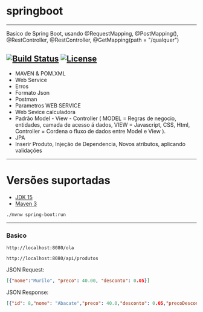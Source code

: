 # springboot
---
Basico de Spring Boot, usando @RequestMapping, @PostMapping(), @RestController, @RestController, @GetMapping(path = "/qualquer")

[![Build Status](https://travis-ci.org/murilonerdx/springboot.svg?branch=main)](https://travis-ci.org/murilonerdx/springboot)
[![License](http://img.shields.io/:license-apache-blue.svg)](http://www.apache.org/licenses/LICENSE-2.0.html)
---
- MAVEN & POM.XML
- Web Service
- Erros
-  Formato Json
- Postman
- Parametros WEB SERVICE
- Web Sevice calculadora
- Padrão Model - View - Controller ( MODEL = Regras de negocio, entidades, camada de acesso á dados, VIEW = Javascript, CSS, Html, Controller = Cordena o fluxo de dados entre Model e View ).
- JPA
- Inserir Produto, Injeção de Dependencia, Novos atributos, aplicando validações
--------
# Versões suportadas

- [JDK 15](https://www.oracle.com/java/technologies/javase/jdk15-archive-downloads.html)
- [Maven 3](https://maven.apache.org)

```shell
./mvnw spring-boot:run
```
--------

### Basico

```
http://localhost:8080/ola
```

```
http://localhost:8080/api/produtos
```

JSON Request:

```json
[{"nome":"Murilo", "preco": 40.00, "desconto": 0.05}]
```
JSON Response:
```json
[{"id": 8,"nome": "Abacate","preco": 40.0,"desconto": 0.05,"precoDesconto": 38.0}]
```



